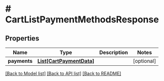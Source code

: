# # CartListPaymentMethodsResponse


## Properties 


Name | Type | Description | Notes
------------ | ------------- | ------------- | -------------
**payments**| [**List[CartPaymentData]**](CartPaymentData.md) |   | [optional]


[[Back to Model list]](../../README.md#models) [[Back to API list]](../../README.md#endpoints) [[Back to README]](../../README.md)

